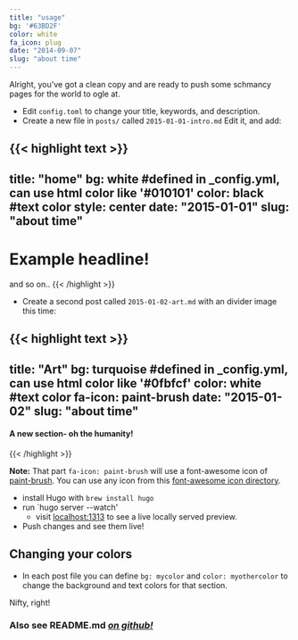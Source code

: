 ```yaml
---
title: "usage"
bg: '#63BD2F'
color: white
fa_icon: plug
date: "2014-09-07"
slug: "about time"
---
```


Alright, you've got a clean copy and are ready to push some schmancy pages for the world to ogle at.

- Edit `config.toml` to change your title, keywords, and description.
- Create a new file in `posts/` called `2015-01-01-intro.md`
  Edit it, and add:

{{< highlight text >}}
---
title: "home"
bg: white     #defined in _config.yml, can use html color like '#010101'
color: black  #text color
style: center
date: "2015-01-01"
slug: "about time"
---

# Example headline!
and so on..
{{< /highlight >}}

- Create a second post called `2015-01-02-art.md` with an divider image this time:

{{< highlight text >}}
---
title: "Art"
bg: turquoise  #defined in _config.yml, can use html color like '#0fbfcf'
color: white   #text color
fa-icon: paint-brush
date: "2015-01-02"
slug: "about time"
---

#### A new section- oh the humanity!
{{< /highlight >}}

**Note:** That part `fa-icon: paint-brush` will use a font-awesome icon of [paint-brush](http://fortawesome.github.io/Font-Awesome/icon/paint-brush/). You can use any icon from this [font-awesome icon directory](http://fortawesome.github.io/Font-Awesome/icons/).

- install Hugo with `brew install hugo`
- run `hugo server --watch' 
  - visit [localhost:1313](http://localhost:1313) to see a live locally served preview.
- Push changes and see them live!




## **Changing your colors**  



- In each post file you can define `bg: mycolor` and `color: myothercolor` to change the background and text colors for that section.

Nifty, right!



### Also see **README.md** [*on github!*](https://github.com/jetpax/SinglePaged#usage)



